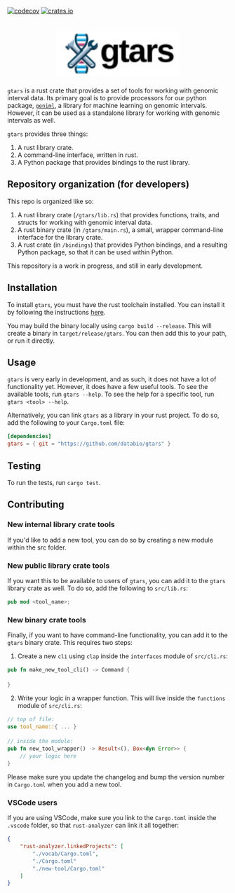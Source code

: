 [![codecov](https://codecov.io/gh/databio/gtars/branch/master/graph/badge.svg)](https://codecov.io/gh/databio/gtars)
[![crates.io](https://img.shields.io/crates/v/gtars?&logo=rust)](https://crates.io/crates/gtars)

<h1 align="center">
<img src="gtars/docs/logo.svg" alt="gtars logo" height="100px">
</h1>

`gtars` is a rust crate that provides a set of tools for working with genomic interval data. Its primary goal is to provide processors for our python package, [`geniml`](https:github.com/databio/geniml), a library for machine learning on genomic intervals. However, it can be used as a standalone library for working with genomic intervals as well.

`gtars` provides three things:

1. A rust library crate.
2. A command-line interface, written in rust.
3. A Python package that provides bindings to the rust library.

## Repository organization (for developers)

This repo is organized like so:

1. A rust library crate (`/gtars/lib.rs`) that provides functions, traits, and structs for working with genomic interval data.
2. A rust binary crate (in `/gtars/main.rs`), a small, wrapper command-line interface for the library crate.
3. A rust crate (in `/bindings`) that provides Python bindings, and a resulting Python package, so that it can be used within Python.

This repository is a work in progress, and still in early development.

## Installation
To install `gtars`, you must have the rust toolchain installed. You can install it by following the instructions [here](https://www.rust-lang.org/tools/install).

You may build the binary locally using `cargo build --release`. This will create a binary in `target/release/gtars`. You can then add this to your path, or run it directly.

## Usage
`gtars` is very early in development, and as such, it does not have a lot of functionality yet. However, it does have a few useful tools. To see the available tools, run `gtars --help`. To see the help for a specific tool, run `gtars <tool> --help`.

Alternatively, you can link `gtars` as a library in your rust project. To do so, add the following to your `Cargo.toml` file:
```toml
[dependencies]
gtars = { git = "https://github.com/databio/gtars" }
```

## Testing
To run the tests, run `cargo test`.

## Contributing
### New internal library crate tools
If you'd like to add a new tool, you can do so by creating a new module within the src folder.

### New public library crate tools
If you want this to be available to users of `gtars`, you can add it to the `gtars` library crate as well. To do so, add the following to `src/lib.rs`:
```rust
pub mod <tool_name>;
```

### New binary crate tools
Finally, if you want to have command-line functionality, you can add it to the `gtars` binary crate. This requires two steps:
1. Create a new `cli` using `clap` inside the `interfaces` module of `src/cli.rs`:
```rust
pub fn make_new_tool_cli() -> Command {

}
```

2. Write your logic in a wrapper function. This will live inside the `functions` module of `src/cli.rs`:
```rust
// top of file:
use tool_name::{ ... }

// inside the module:
pub fn new_tool_wrapper() -> Result<(), Box<dyn Error>> {
    // your logic here
}
```

Please make sure you update the changelog and bump the version number in `Cargo.toml` when you add a new tool.

### VSCode users
If you are using VSCode, make sure you link to the `Cargo.toml` inside the `.vscode` folder, so that `rust-analyzer` can link it all together:
```json
{
    "rust-analyzer.linkedProjects": [
        "./vocab/Cargo.toml",
        "./Cargo.toml"
        "./new-tool/Cargo.toml"
    ]
}
```